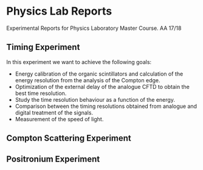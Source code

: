 # Physics Lab Reports

Experimental Reports for Physics Laboratory Master Course. AA 17/18

## Timing Experiment

In this experiment we want to achieve the following goals:

* Energy calibration of the organic scintillators and
calculation of the energy resolution from the analysis of
the Compton edge.
* Optimization of the external delay of the analogue
CFTD to obtain the best time resolution.
* Study the time resolution behaviour as a function of the
energy.
* Comparison between the timing resolutions obtained
from analogue and digital treatment of the signals.
* Measurement of the speed of light. 

## Compton Scattering Experiment

## Positronium Experiment


